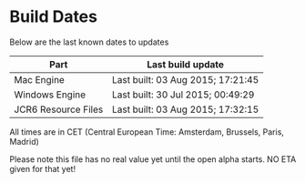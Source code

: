 # Build Dates

Below are the last known dates to updates

Part | Last build update
-----|-----
Mac Engine | Last built: 03 Aug 2015; 17:21:45
Windows Engine | Last built: 30 Jul 2015; 00:49:29
JCR6 Resource Files | Last built: 03 Aug 2015; 17:32:15
All times are in CET (Central European Time: Amsterdam, Brussels, Paris, Madrid)


Please note this file has no real value yet until the open alpha starts. NO ETA given for that yet!
